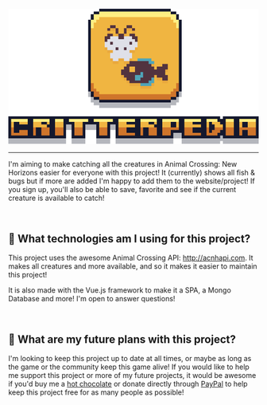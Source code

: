 <p align="center">
  <img src="https://raw.githubusercontent.com/soryyyn/critterpedia/master/assets/titleSprite.png" width="600" title="titleCard">
</p>

---

I'm aiming to make catching all the creatures in Animal Crossing: New Horizons easier for everyone with this project! It (currently) shows all fish & bugs but if more are added I'm happy to add them to the website/project! If you sign up, you'll also be able to save, favorite and see if the current creature is available to catch!

<br>

## 🌱 What technologies am I using for this project?
This project uses the awesome Animal Crossing API: http://acnhapi.com. It makes all creatures and more available, and so it makes it easier to maintain this project!

It is also made with the Vue.js framework to make it a SPA, a Mongo Database and more! I'm open to answer questions!

<br>

## 🍑 What are my future plans with this project?
I'm looking to keep this project up to date at all times, or maybe as long as the game or the community keep this game alive! If you would like to help me support this project or more of my future projects, it would be awesome if you'd buy me a [hot chocolate](https://www.buymeacoffee.com/soryn) or donate directly through [PayPal](https://www.paypal.me/soryyyn) to help keep this project free for as many people as possible!
